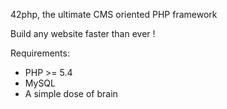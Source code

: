 42php, the ultimate CMS oriented PHP framework

Build any website faster than ever !

Requirements:

* PHP >= 5.4
* MySQL
* A simple dose of brain